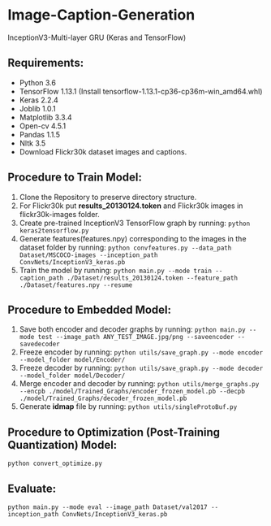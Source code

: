 # Image-Caption-Generation
InceptionV3-Multi-layer GRU (Keras and TensorFlow)

## Requirements:

- Python 3.6
- TensorFlow 1.13.1 (Install tensorflow-1.13.1-cp36-cp36m-win_amd64.whl)
- Keras 2.2.4 
- Joblib 1.0.1
- Matplotlib 3.3.4
- Open-cv 4.5.1
- Pandas 1.1.5
- Nltk 3.5
- Download Flickr30k dataset images and captions.

## Procedure to Train Model:
1. Clone the Repository to preserve directory structure.
2. For Flickr30k put **results_20130124.token** and Flickr30k images in flickr30k-images folder.
3. Create pre-trained InceptionV3 TensorFlow graph by running: `python keras2tensorflow.py`
4. Generate features(features.npy) corresponding to the images in the dataset folder by running:
`python convfeatures.py --data_path Dataset/MSCOCO-images --inception_path ConvNets/InceptionV3_keras.pb`
5. Train the model by running: `python main.py --mode train --caption_path ./Dataset/results_20130124.token --feature_path ./Dataset/features.npy --resume`

## Procedure to Embedded Model:
1. Save both encoder and decoder graphs by running: 
`python main.py --mode test --image_path ANY_TEST_IMAGE.jpg/png --saveencoder --savedecoder`
2. Freeze encoder by running:
`python utils/save_graph.py --mode encoder --model_folder model/Encoder/`
2. Freeze decoder by running:
`python utils/save_graph.py --mode decoder --model_folder model/Decoder/`
3. Merge encoder and decoder by running:
`python utils/merge_graphs.py --encpb ./model/Trained_Graphs/encoder_frozen_model.pb --decpb ./model/Trained_Graphs/decoder_frozen_model.pb`
4. Generate **idmap** file by running:
`python utils/singleProtoBuf.py`

## Procedure to Optimization (Post-Training Quantization) Model:
`python convert_optimize.py`

## Evaluate:
`python main.py --mode eval --image_path Dataset/val2017 --inception_path ConvNets/InceptionV3_keras.pb`
